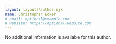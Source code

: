 ```yaml
---
layout: layouts/author.njk
name: Christopher Ecker
# email: optional@example.com
# website: https://optional-website.com
---
```

No additional information is available for this author.
